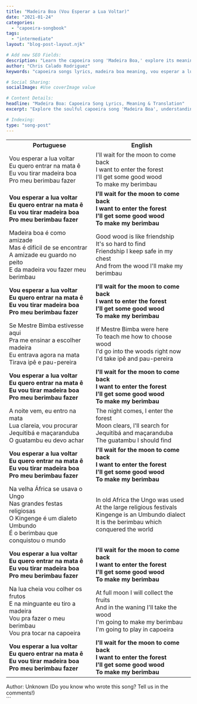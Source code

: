 ```yaml
---
title: "Madeira Boa (Vou Esperar a Lua Voltar)"
date: "2021-01-24"
categories:
  - "capoeira-songbook"
tags:
  - "intermediate"
layout: "blog-post-layout.njk"

# Add new SEO Fields:
description: "Learn the capoeira song 'Madeira Boa,' explore its meaning, and discover its role in the roda. Lyrics and translations included."
author: "Chris Calado Rodriguez"
keywords: "capoeira songs lyrics, madeira boa meaning, vou esperar a lua voltar translation, capoeira song roda, intermediate capoeira songs, capoeira song tutorial, learn capoeira music, madeira boa capoeira lyrics"

# Social Sharing:
socialImage: #Use coverImage value

# Content Details:
headline: "Madeira Boa: Capoeira Song Lyrics, Meaning & Translation"
excerpt: "Explore the soulful capoeira song 'Madeira Boa', understanding its lyrics and cultural context within the roda, for an enriched capoeira experience."

# Indexing:
type: "song-post"
---
```


<table class="capoeira-table">
    <tr class="header-row">
        <th>Portuguese</th>
        <th>English</th>
    </tr>
    <tr>
        <td>Vou esperar a lua voltar<br>Eu quero entrar na mata ê<br>Eu vou tirar madeira boa<br>Pro meu berimbau fazer</td>
        <td>I'll wait for the moon to come back<br>I want to enter the forest<br>I'll get some good wood<br>To make my berimbau</td>
    </tr>
    <tr>
        <td><b>Vou esperar a lua voltar<br>Eu quero entrar na mata ê<br>Eu vou tirar madeira boa<br>Pro meu berimbau fazer</b></td>
        <td><b>I'll wait for the moon to come back<br>I want to enter the forest<br>I'll get some good wood<br>To make my berimbau</b></td>
    </tr>
    <tr>
        <td>Madeira boa é como amizade<br>Mas é difícil de se encontrar<br>A amizade eu guardo no peito<br>E da madeira vou fazer meu berimbau</td>
        <td>Good wood is like friendship<br>It's so hard to find<br>Friendship I keep safe in my chest<br>And from the wood I'll make my berimbau</td>
    </tr>
    <tr>
        <td><b>Vou esperar a lua voltar<br>Eu quero entrar na mata ê<br>Eu vou tirar madeira boa<br>Pro meu berimbau fazer</b></td>
        <td><b>I'll wait for the moon to come back<br>I want to enter the forest<br>I'll get some good wood<br>To make my berimbau</b></td>
    </tr>
    <tr>
        <td>Se Mestre Bimba estivesse aqui<br>Pra me ensinar a escolher madeira<br>Eu entrava agora na mata<br>Tirava ipê e pau-pereira</td>
        <td>If Mestre Bimba were here<br>To teach me how to choose wood<br>I'd go into the woods right now<br>I'd take ipê and pau-pereira</td>
    </tr>
    <tr>
        <td><b>Vou esperar a lua voltar<br>Eu quero entrar na mata ê<br>Eu vou tirar madeira boa<br>Pro meu berimbau fazer</b></td>
        <td><b>I'll wait for the moon to come back<br>I want to enter the forest<br>I'll get some good wood<br>To make my berimbau</b></td>
    </tr>
    <tr>
        <td>A noite vem, eu entro na mata<br>Lua clareia, vou procurar<br>Jequitibá e maçaranduba<br>O guatambu eu devo achar</td>
        <td>The night comes, I enter the forest<br>Moon clears, I'll search for<br>Jequitibá and maçaranduba<br>The guatambu I should find</td>
    </tr>
    <tr>
        <td><b>Vou esperar a lua voltar<br>Eu quero entrar na mata ê<br>Eu vou tirar madeira boa<br>Pro meu berimbau fazer</b></td>
        <td><b>I'll wait for the moon to come back<br>I want to enter the forest<br>I'll get some good wood<br>To make my berimbau</b></td>
    </tr>
    <tr>
        <td>Na velha África se usava o Ungo<br>Nas grandes festas religiosas<br>O Kingenge é um dialeto Umbundo<br>É o berimbau que conquistou o mundo</td>
        <td>In old Africa the Ungo was used<br>At the large religious festivals<br>Kingenge is an Umbundo dialect<br>It is the berimbau which conquered the world</td>
    </tr>
    <tr>
        <td><b>Vou esperar a lua voltar<br>Eu quero entrar na mata ê<br>Eu vou tirar madeira boa<br>Pro meu berimbau fazer</b></td>
        <td><b>I'll wait for the moon to come back<br>I want to enter the forest<br>I'll get some good wood<br>To make my berimbau</b></td>
    </tr>
    <tr>
        <td>Na lua cheia vou colher os frutos<br>E na minguante eu tiro a madeira<br>Vou pra fazer o meu berimbau<br>Vou pra tocar na capoeira</td>
        <td>At full moon I will collect the fruits<br>And in the waning I'll take the wood<br>I'm going to make my berimbau<br>I'm going to play in capoeira</td>
    </tr>
    <tr>
        <td><b>Vou esperar a lua voltar<br>Eu quero entrar na mata ê<br>Eu vou tirar madeira boa<br>Pro meu berimbau fazer</b></td>
        <td><b>I'll wait for the moon to come back<br>I want to enter the forest<br>I'll get some good wood<br>To make my berimbau</b></td>
    </tr>
</table>
<figcaption>
Author: Unknown (Do you know who wrote this song? Tell us in the comments!)
</figcaption>
```